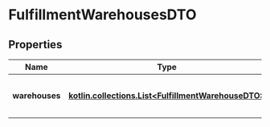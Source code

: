 
# FulfillmentWarehousesDTO

## Properties
| Name | Type | Description | Notes |
| ------------ | ------------- | ------------- | ------------- |
| **warehouses** | [**kotlin.collections.List&lt;FulfillmentWarehouseDTO&gt;**](FulfillmentWarehouseDTO.md) | Список складов Маркета (FBY). |  |



